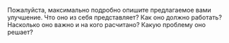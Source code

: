 Пожалуйста, максимально подробно опишите предлагаемое вами улучшение. Что оно из себя представляет? Как оно должно работать? Насколько оно важно и на кого расчитано? Какую проблему оно решает?
